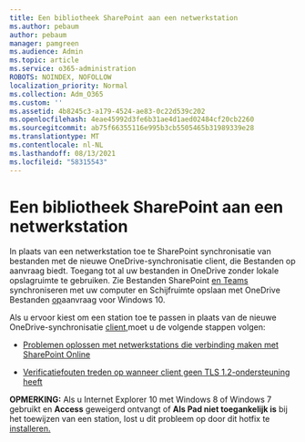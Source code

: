 ```yaml
---
title: Een bibliotheek SharePoint aan een netwerkstation
ms.author: pebaum
author: pebaum
manager: pamgreen
ms.audience: Admin
ms.topic: article
ms.service: o365-administration
ROBOTS: NOINDEX, NOFOLLOW
localization_priority: Normal
ms.collection: Adm_O365
ms.custom: ''
ms.assetid: 4b8245c3-a179-4524-ae83-0c22d539c202
ms.openlocfilehash: 4eae45992d3fe6b31ae4d1aed02484cf20cb2260
ms.sourcegitcommit: ab75f66355116e995b3cb5505465b31989339e28
ms.translationtype: MT
ms.contentlocale: nl-NL
ms.lasthandoff: 08/13/2021
ms.locfileid: "58315543"
---
```

# <a name="map-a-sharepoint-library-to-a-network-drive"></a>Een bibliotheek SharePoint aan een netwerkstation

In plaats van een netwerkstation toe te SharePoint synchronisatie van bestanden met de nieuwe OneDrive-synchronisatie client, die Bestanden op aanvraag biedt. Toegang tot al uw bestanden in OneDrive zonder lokale opslagruimte te gebruiken. Zie Bestanden SharePoint [en Teams](https://support.microsoft.com/office/sync-sharepoint-and-teams-files-with-your-computer-6de9ede8-5b6e-4503-80b2-6190f3354a88) synchroniseren met uw computer en Schijfruimte opslaan met OneDrive Bestanden [op](https://support.microsoft.com/office/save-disk-space-with-onedrive-files-on-demand-for-windows-10-0e6860d3-d9f3-4971-b321-7092438fb38e)aanvraag voor Windows 10.

Als u ervoor kiest om een station toe te passen in plaats van de nieuwe OneDrive-synchronisatie [client,](https://support.microsoft.com/office/sync-sharepoint-and-teams-files-with-your-computer-6de9ede8-5b6e-4503-80b2-6190f3354a88)moet u de volgende stappen volgen:

- [Problemen oplossen met netwerkstations die verbinding maken met SharePoint Online](https://docs.microsoft.com/sharepoint/support/administration/troubleshoot-mapped-network-drives)

- [Verificatiefouten treden op wanneer client geen TLS 1.2-ondersteuning heeft](https://docs.microsoft.com/sharepoint/troubleshoot/administration/authentication-errors-tls12-support#network-drive-mapped-to-a-sharepoint-library)  

**OPMERKING:** Als u Internet Explorer 10 met Windows 8 of Windows 7 gebruikt en **Access** geweigerd ontvangt of **Als Pad niet toegankelijk is** bij het toewijzen van een station, lost u dit probleem op door dit hotfix te [installeren.](https://support.microsoft.com/topic/error-when-you-open-a-sharepoint-document-library-in-windows-explorer-or-map-a-network-drive-to-the-library-after-you-install-internet-explorer-10-96e640ba-059f-9b09-bb91-2a0319ee8b1d)
